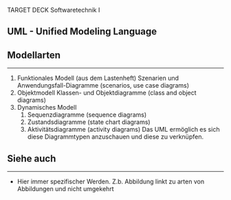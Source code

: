 
TARGET DECK
Softwaretechnik I

UML - Unified Modeling Language
--
## Modellarten
***
1. Funktionales Modell (aus dem Lastenheft) Szenarien und Anwendungsfall-Diagramme (scenarios, use case diagrams) 
2. Objektmodell Klassen- und Objektdiagramme (class and object diagrams) 
3. Dynamisches Modell 
	1. Sequenzdiagramme (sequence diagrams) 
	2. Zustandsdiagramme (state chart diagrams) 
	3. Aktivitätsdiagramme (activity diagrams)
Das UML ermöglich es sich diese Diagrammtypen anzuschauen und diese zu verknüpfen. 
## Siehe auch
***
* Hier immer spezifischer Werden. Z.b. Abbildung linkt zu arten von Abbildungen und nicht umgekehrt